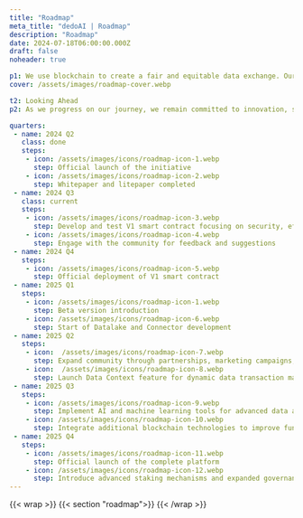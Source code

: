 ```yaml
---
title: "Roadmap"
meta_title: "dedoAI | Roadmap"
description: "Roadmap"
date: 2024-07-18T06:00:00.000Z
draft: false
noheader: true

p1: We use blockchain to create a fair and equitable data exchange. Our roadmap highlights key milestones in developing and enhancing the platform.
cover: /assets/images/roadmap-cover.webp

t2: Looking Ahead
p2: As we progress on our journey, we remain committed to innovation, security, and community engagement. Future phases will focus on scaling the platform, exploring new technologies, and continuously enhancing the ecosystem to meet the evolving needs of our users.

quarters:
 - name: 2024 Q2
   class: done
   steps:
    - icon: /assets/images/icons/roadmap-icon-1.webp
      step: Official launch of the initiative
    - icon: /assets/images/icons/roadmap-icon-2.webp
      step: Whitepaper and litepaper completed
 - name: 2024 Q3
   class: current
   steps:
    - icon: /assets/images/icons/roadmap-icon-3.webp
      step: Develop and test V1 smart contract focusing on security, efficiency, and scalability
    - icon: /assets/images/icons/roadmap-icon-4.webp
      step: Engage with the community for feedback and suggestions
 - name: 2024 Q4
   steps:
    - icon: /assets/images/icons/roadmap-icon-5.webp
      step: Official deployment of V1 smart contract
 - name: 2025 Q1
   steps:
    - icon: /assets/images/icons/roadmap-icon-1.webp
      step: Beta version introduction
    - icon: /assets/images/icons/roadmap-icon-6.webp
      step: Start of Datalake and Connector development
 - name: 2025 Q2
   steps:
    - icon:  /assets/images/icons/roadmap-icon-7.webp
      step: Expand community through partnerships, marketing campaigns, and engagement initiatives
    - icon:  /assets/images/icons/roadmap-icon-8.webp
      step: Launch Data Context feature for dynamic data transaction management
 - name: 2025 Q3
   steps:
    - icon: /assets/images/icons/roadmap-icon-9.webp
      step: Implement AI and machine learning tools for advanced data analysis
    - icon: /assets/images/icons/roadmap-icon-10.webp
      step: Integrate additional blockchain technologies to improve functionality and user experience
 - name: 2025 Q4
   steps:
    - icon: /assets/images/icons/roadmap-icon-11.webp
      step: Official launch of the complete platform
    - icon: /assets/images/icons/roadmap-icon-12.webp
      step: Introduce advanced staking mechanisms and expanded governance models through the DEDO token
---
```

{{< wrap >}}
{{< section "roadmap">}}
{{< /wrap >}}
